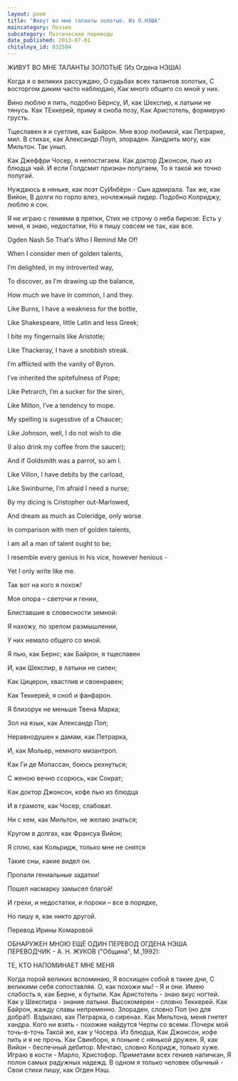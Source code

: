 ```yaml
---
layout: poem
title: "Живут во мне таланты золотые. Из О.НЭША"
maincategory: Поэзия
subcategory: Поэтические переводы
date_published: 2013-07-01
chitalnya_id: 832584
---
```




ЖИВУТ ВО МНЕ ТАЛАНТЫ ЗОЛОТЫЕ
(Из Огдена НЭША)

Когда я о великих рассуждаю,
О судьбах всех талантов золотых,
С восторгом диким часто наблюдаю,
Как много общего со мной у них.

Вино люблю я пить, подобно Бёрнсу,
И, как Шекспир, к латыни не тянусь.
Как ТЕккерей, приму я сноба позу,
Как Аристотель, формирую грусть.

Тщеславен я и суетлив, как Байрон.
Мне взор любимой, как Петрарке, мил.
В стихах, как Александр Поуп, злораден.
Хандрить могу, как Мильтон. Так уныл.

Как Джеффри Чосер, я непостигаем.
Как доктор Джонсон, пью из блюдца чай.
И если Голдсмит признан попугаем,
То я такой же точно попугай.

Нуждаюсь в няньке, как поэт СуИнбёрн -
Сын адмирала. Так же, как Вийон,
В долги по горло влез, ночлежный лидер.
Подобно Колриджу, люблю я сон.

Я не играю с гениями в прятки,
Стих не строчу о неба бирюзе.
Есть у меня, я знаю, недостатки,
Но я пишу совсем не так, как все.


Ogden Nash
So That&#8242;s Who I Remind Me Of!

When I consider men of golden talents,

I&#8242;m delighted, in my introverted way,

To discover, as I&#8242;m drawing up the balance,

How much we have in common, I and they. 

Like Burns, I have a weakness for the bottle,

Like Shakespeare, little Latin and less Greek;

I bite my fingernails like Aristotle;

Like Thackeray, I have a snobbish streak. 

I&#8242;m afflicted with the vanity of Byron.

I&#8242;ve inherited the spitefulness of Pope;

Like Petrarch, I&#8242;m a sucker for the siren,

Like Milton, I&#8242;ve a tendency to mope. 

My spelling is sugesstive of a Chaucer;

Like Johnson, well, I do not wish to die

(I also drink my coffee from the saucer);

And if Goldsmith was a parrot, so am I. 

Like Villon, I have debits by the carload,

Like Swinburne, I&#8242;m afraid I need a nurse;

By my dicing is Cristopher out-Marlowed,

And dream as much as Coleridge, only worse. 

In comparison with men of golden talents,

I am all a man of talent ought to be;

I resemble every genius in his vice, however henious -

Yet I only write like me.


Так вот на кого я похож!

Моя опора – светочи и гении,

Блиставшие в словесности земной:

Я нахожу, по зрелом размышлении,

У них немало общего со мной. 

Я пью, как Бернс; как Байрон, я тщеславен

И, как Шекспир, в латыни не силен;

Как Цицерон, хвастлив и своенравен;

Как Теккерей, я сноб и фанфарон. 

Я близорук не меньше Твена Марка;

Зол на язык, как Александр Поп;

Неравнодушен к дамам, как Петрарка,

И, как Мольер, немного мизантроп. 

Как Ги де Мопассан, боюсь рехнуться;

С женою вечно ссорюсь, как Сократ;

Как доктор Джонсон, кофе пью из блюдца

И в грамоте, как Чосер, слабоват. 

Ни с кем, как Мильтон, не желаю знаться;

Кругом в долгах, как Франсуа Вийон;

Я сплю, как Кольридж, только мне не снятся

Такие сны, какие видел он. 

Пропали гениальные задатки!

Пошел насмарку замысел благой!

И грехи, и недостатки, и пороки – все в порядке,

Но пишу я, как никто другой.

Перевод Ирины Комаровой

ОБНАРУЖЕН МНОЮ ЕЩЁ ОДИН ПЕРЕВОД ОГДЕНА НЭША
ПЕРЕВОДЧИК - А. Н. ЖУКОВ ("Община", М.,1992):

ТЕ, КТО НАПОМИНАЕТ МНЕ МЕНЯ

Когда порой великих вспоминаю,
Я восхищен собой в такие дни,
С великими себя сопоставляя.
О, как похожи мы! - Я и они.
Имею слабость я, как Берне, к бутыли.
Как Аристотель - знаю вкус ногтей.
Как у Шекспира - знание латыни.
Высокомерен - словно Теккерей.
Как Байрон, жажду славы непременно.
Злораден, словно Поп (но для добра!).
Вздыхаю, как Петрарка, о сиренах.
Как Мильтона, меня гнетет хандра.
Кого ни взять - похожие найдутся
Черты со всеми. Почерк мой точь-в-точь
Такой же, как у Чосера. Из блюдца,
Как Джонсон, кофе пить и я не прочь.
Как Свинборн, я поныне с нянькой дружен.
Я, как Вийон - беспечный дебитор.
Мечтаю, словно Колридж, только хуже.
Играю в кости - Марло, Христофор.
Приметами всех гениев напичкан,
Я полон самых радужных надежд.
В одном я только человек обычный -
Свои стихи пишу,
как Огден Нэш.






